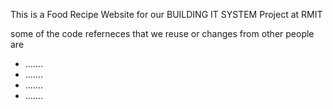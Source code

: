 
This is a Food Recipe Website for our BUILDING IT SYSTEM Project at RMIT



some of the code referneces that we reuse or changes from other people are
- .......
- .......
- .......
- .......
